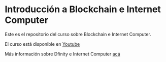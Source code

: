# Introducción a Blockchain e Internet Computer

Este es el repositorio del curso sobre Blockchain e Internet Computer.

El curso está disponible en [Youtube](https://www.youtube.com/playlist?list=PLu4f2kXcjVZYJoDKTzgfuRu35zn13bxfc)

Más información sobre Dfinity e Internet Computer [acá](https://dfinity.org/)
